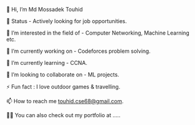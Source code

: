 👋 Hi, I’m Md Mossadek Touhid

💼 Status - Actively looking for job opportunities.

👀 I’m interested in the field of - Computer Networking, Machine Learning etc.

🔭 I’m currently working on - Codeforces problem solving.

🌱 I’m currently learning - CCNA.

💞️ I’m looking to collaborate on - ML projects.

⚡ Fun fact : I love outdoor games & travelling.

📫 How to reach me touhid.cse68@gmail.com.

👨‍💻 You can also check out my portfolio at .....

<!---
MdMossadekTouhid/MdMossadekTouhid is a ✨ special ✨ repository because its `README.md` (this file) appears on your GitHub profile.
You can click the Preview link to take a look at your changes.
--->
